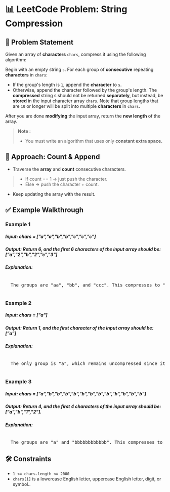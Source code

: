 # 📊 LeetCode Problem: String Compression

## 🧩 Problem Statement

Given an array of **characters** `chars`, compress it using the following algorithm:

Begin with an empty string `s`. For each group of **consecutive** repeating **characters** in `chars`:

- If the group's length is `1`, append the **character** to `s`.
- Otherwise, append the character followed by the group's length.
The **compressed** string s should not be returned **separately**, but instead, be **stored** in the input character array `chars`. Note that group lengths that are `10` or longer will be split into multiple **characters** in `chars`.

After you are done **modifying** the input array, return the **new length** of the array.


> **Note :**
> - You must write an algorithm that uses only **constant extra space.**



## 🧠 Approach: Count & Append

- Traverse the **array** and **count** consecutive characters.

> - If count == 1 → just push the character.
> - Else → push the character + count.

- Keep updating the array  with the result.



## ✅ Example Walkthrough

### Example 1

##### Input: chars = ["a","a","b","b","c","c","c"]
##### Output: Return 6, and the first 6 characters of the input array should be: ["a","2","b","2","c","3"]

##### Explanation: 
<pre> 
  The groups are "aa", "bb", and "ccc". This compresses to "a2b2c3".
  
</pre>

### Example 2

##### Input: chars = ["a"]
##### Output: Return 1, and the first character of the input array should be: ["a"]

##### Explanation: 
<pre> 
  The only group is "a", which remains uncompressed since it's a single character.
  
</pre>

### Example 3

##### Input: chars = ["a","b","b","b","b","b","b","b","b","b","b","b","b"]
##### Output: Return 4, and the first 4 characters of the input array should be: ["a","b","1","2"].

##### Explanation: 
<pre> 
  The groups are "a" and "bbbbbbbbbbbb". This compresses to "ab12".
</pre>

## 🛠️ Constraints

- `1 <= chars.length <= 2000`
- `chars[i]` is a lowercase English letter, uppercase English letter, digit, or symbol..
